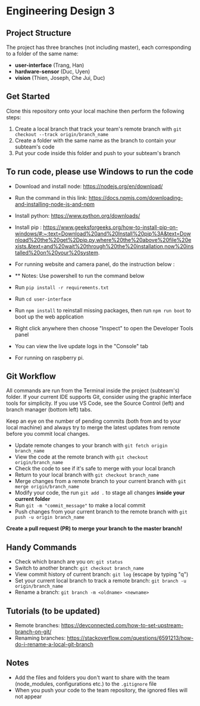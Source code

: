# Engineering Design 3

## Project Structure

The project has three branches (not including master), each corresponding to a folder of the same name:

- **user-interface** (Trang, Han)
- **hardware-sensor** (Duc, Uyen)
- **vision** (Thien, Joseph, Che Jui, Duc)

## Get Started

Clone this repository onto your local machine then perform the following steps:

1. Create a local branch that track your team's remote branch with `git checkout --track origin/branch_name`
2. Create a folder with the same name as the branch to contain your subteam's code
3. Put your code inside this folder and push to your subteam's branch

## To run code, please use Windows to run the code 

- Download and install node: https://nodejs.org/en/download/
- Run the command in this link: https://docs.npmjs.com/downloading-and-installing-node-js-and-npm
- Install python: https://www.python.org/downloads/
- Install pip : https://www.geeksforgeeks.org/how-to-install-pip-on-windows/#:~:text=Download%20and%20Install%20pip%3A&text=Download%20the%20get%2Dpip.py,where%20the%20above%20file%20exists.&text=and%20wait%20through%20the%20installation,now%20installed%20on%20your%20system. 


- For running website and camera panel, do the instruction below :
- ** Notes: Use powershell to run the command below 
- Run `pip install -r requirements.txt`
- Run `cd user-interface`
- Run `npm install` to reinstall missing packages, then run `npm run boot` to boot up the web application
- Right click anywhere then choose "Inspect" to open the Developer Tools panel
- You can view the live update logs in the "Console" tab

- For running on raspberry pi. 



## Git Workflow

All commands are run from the Terminal inside the project (subteam's) folder. If your current IDE supports Git, consider using the graphic interface tools for simplicity. If you use VS Code, see the Source Control (left) and branch manager (bottom left) tabs.

Keep an eye on the number of pending commits (both from and to your local machine) and always try to merge the latest updates from remote before you commit local changes.

- Update remote changes to your branch with `git fetch origin branch_name`
- View the code at the remote branch with `git checkout origin/branch_name`
- Check the code to see if it's safe to merge with your local branch
- Return to your local branch with `git checkout branch_name`
- Merge changes from a remote branch to your current branch with `git merge origin/branch_name`
- Modify your code, the run `git add .` to stage all changes **inside your current folder**
- Run `git -m "commit_message"` to make a local commit
- Push changes from your current branch to the remote branch with `git push -u origin branch_name`

**Create a pull request (PR) to merge your branch to the master branch!**

## Handy Commands

- Check which branch are you on: `git status`
- Switch to another branch: `git checkout branch_name`
- View commit history of current branch: `git log` (escape by typing "q")
- Set your current local branch to track a remote branch: `git branch -u origin/branch_name`
- Rename a branch: `git branch -m <oldname> <newname>`

## Tutorials (to be updated)

- Remote branches: https://devconnected.com/how-to-set-upstream-branch-on-git/
- Renaming branches: https://stackoverflow.com/questions/6591213/how-do-i-rename-a-local-git-branch

## Notes

- Add the files and folders you don't want to share with the team (node_modules, configurations etc.) to the `.gitignore` file
- When you push your code to the team repository, the ignored files will not appear
